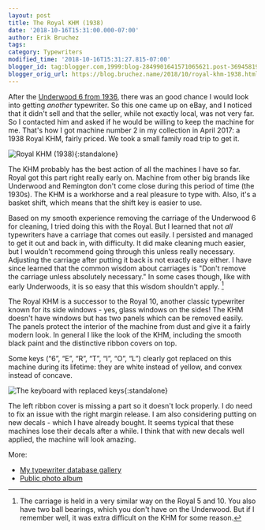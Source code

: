 ```yaml
---
layout: post
title: The Royal KHM (1938)
date: '2018-10-16T15:31:00.000-07:00'
author: Erik Bruchez
tags:
category: Typewriters
modified_time: '2018-10-16T15:31:27.815-07:00'
blogger_id: tag:blogger.com,1999:blog-2849901641571065621.post-3694581927949249934
blogger_orig_url: https://blog.bruchez.name/2018/10/royal-khm-1938.html
---
```


After the [Underwood 6 from 1936](2018-10-12-underwood-6-1936.md), there was an good chance I would look into getting *another* typewriter. So this one came up on eBay, and I noticed that it didn't sell and that the seller, while not exactly local, was not very far. So I contacted him and asked if he would be willing to keep the machine for me. That's how I got machine number 2 in my collection in April 2017: a 1938 Royal KHM, fairly priced. We took a small family road trip to get it.

![Royal KHM (1938)](https://raw.githubusercontent.com/ebruchez/public/master/Blog%20posts/images/typewriters/khm1938.jpg){:standalone}

The KHM probably has the best action of all the machines I have so far. Royal got this part right really early on. Machine from other big brands like Underwood and Remington don't come close during this period of time (the 1930s). The KHM is a workhorse and a real pleasure to type with. Also, it's a basket shift, which means that the shift key is easier to use.

Based on my smooth experience removing the carriage of the Underwood 6 for cleaning, I tried doing this with the Royal. But I learned that not *all* typewriters have a carriage that comes out easily. I persisted and managed to get it out and back in, with difficulty. It did make cleaning much easier, but I wouldn't recommend going through this unless really necessary. Adjusting the carriage after putting it back is not exactly easy either. I have since learned that the common wisdom about carriages is "Don't remove the carriage unless absolutely necessary." In some cases though, like with early Underwoods, it is so easy that this wisdom shouldn't apply. [^carriage]

The Royal KHM is a successor to the Royal 10, another classic typewriter known for its side windows - yes, glass windows on the sides! The KHM doesn't have windows but has two panels which can be removed easily. The panels protect the interior of the machine from dust and give it a fairly modern look. In general I like the look of the KHM, including the smooth black paint and the distinctive ribbon covers on top.

Some keys (“6”, “E”, “R”, “T”, “I”, “O”, “L”) clearly got replaced on this machine during its lifetime: they are white instead of yellow, and convex instead of concave.

![The keyboard with replaced keys](https://raw.githubusercontent.com/ebruchez/public/master/Blog%20posts/images/typewriters/khm1938keys.jpg){:standalone}

The left ribbon cover is missing a part so it doesn't lock properly. I do need to fix an issue with the right margin release. I am also considering putting on new decals - which I have already bought. It seems typical that these machines lose their decals after a while. I think that with new decals well applied, the machine will look amazing.

More:

- [My typewriter database gallery](http://typewriterdatabase.com/1938-royal-khm.10857.typewriter)
- [Public photo album](https://photos.app.goo.gl/sdEkPYfWBDSqEf9g7)


[^carriage]: The carriage is held in a very similar way on the Royal 5 and 10. You also have two ball bearings, which you don't have on the Underwood. But if I remember well, it was extra difficult on the KHM for some reason.
